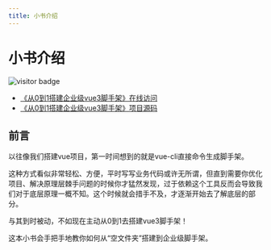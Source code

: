 ```yaml
---
title: 小书介绍
---
```



# 小书介绍

![visitor badge](https://visitor-badge.glitch.me/badge?page_id=vue3-scaffolding-tutorial)

* [《从0到1搭建企业级vue3脚手架》在线访问](https://haibin-007.github.io/vue3-scaffolding-tutorial/)
* [《从0到1搭建企业级vue3脚手架》项目源码](https://github.com/haibin-007/vue3-scaffolding-tutorial-example)


## 前言

以往像我们搭建vue项目，第一时间想到的就是vue-cli直接命令生成脚手架。  

这种方式看似非常轻松、方便，平时写写业务代码或许无所谓，但直到需要你优化项目、解决原理层棘手问题的时候你才猛然发现，过于依赖这个工具反而会导致我们对于底层原理一概不知。这个时候就会措手不及，才逐渐开始去了解底层的部分。  

与其到时被动，不如现在主动从0到1去搭建vue3脚手架！

这本小书会手把手地教你如何从“空文件夹”搭建到企业级脚手架。
